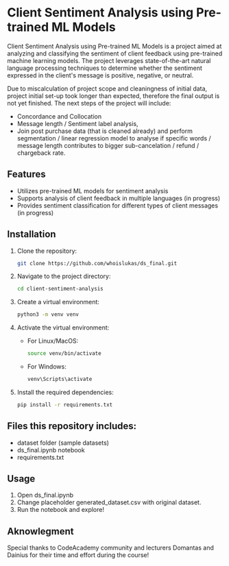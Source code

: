 # Client Sentiment Analysis using Pre-trained ML Models

Client Sentiment Analysis using Pre-trained ML Models is a project aimed at analyzing and classifying the sentiment of client feedback using pre-trained machine learning models. The project leverages state-of-the-art natural language processing techniques to determine whether the sentiment expressed in the client's message is positive, negative, or neutral.

Due to miscalculation of project scope and cleaningness of initial data, project initial set-up took longer than expected, therefore the final output is not yet finished. The next steps of the project will include:
- Concordance and Collocation
- Message length / Sentiment label analysis, 
- Join post purchase data (that is cleaned already) and perform segmentation / linear regression model to analyse if specific words / message length contributes to bigger sub-cancelation / refund / chargeback rate. 

## Features

- Utilizes pre-trained ML models for sentiment analysis
- Supports analysis of client feedback in multiple languages (in progress)
- Provides sentiment classification for different types of client messages (in progress)

## Installation

1. Clone the repository:

   ```bash
   git clone https://github.com/whoislukas/ds_final.git
   ```

2. Navigate to the project directory:

   ```bash
   cd client-sentiment-analysis
   ```

3. Create a virtual environment:

   ```bash
   python3 -m venv venv
   ```

4. Activate the virtual environment:

   - For Linux/MacOS:

     ```bash
     source venv/bin/activate
     ```

   - For Windows:

     ```bash
     venv\Scripts\activate
     ```

5. Install the required dependencies:

   ```bash
   pip install -r requirements.txt
   ```
## Files this repository includes:
   - dataset folder (sample datasets)
   - ds_final.ipynb notebook 
   - requirements.txt
## Usage

1. Open ds_final.ipynb
2. Change placeholder generated_dataset.csv with original dataset.
3. Run the notebook and explore!

## Aknowlegment

Special thanks to CodeAcademy community and lecturers Domantas and Dainius for their time and effort during the course!
